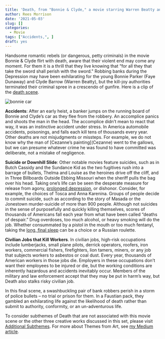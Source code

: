 ```yaml
---
title: 'Death, from "Bonnie & Clyde," a movie starring Warren Beatty and Faye Dunaway '
author: Rees Morrison
date: '2021-05-03'
slug: []
categories:
  - Movie
tags: ["Accidents,", ]
draft: yes
---
```


Handsome romantic rebels (or dangerous, petty criminals) in the movie Bonnie & Clyde flirt with death, aware that their violent end may come any moment.  For them it is a thrill that they live knowing that “for all they that take the sword shall perish with the sword."  Robbing banks during the Depression may have been exhilarating for the young Bonnie Parker (Faye Dunaway) and Clyde Barrow (Warren Beatty), but the kill-joy authorities terminated their criminal spree in a crescendo of gunfire.  Here is a clip of the [death scene](https://www.youtube.com/watch?v=6OOwtI1eHTA).

<!--more-->

![bonnie car](/media/DeathBonnie.jpg)

**Accidents**:   After an early heist, a banker jumps on the running board of Bonnie and Clyde’s car as they flee from the robbery.  An accomplice panics and shoots the man in the head.  The accomplice didn’t mean to react that way, it was an instinctive accident under stress.  In America automobile accidents, poisonings, and falls each kill tens of thousands every year.  Other deaths are not misjudgments or missteps.  For example, we do not know why the man of [Cezanne’s painting[(Cezanne) went to the gallows, but we can presume whatever crime he was found to have committed was deliberate, not a mistake of negligence.  

**Suicide or Downhill Slide**:   Other notable movies feature suicides, such as in Butch Cassidy and the Sundance Kid as the two fugitives rush into a barrage of bullets, Thelma and Louise as the heroines drive off the cliff, and in Three Billboards Outside Ebbing Missouri when the sheriff pulls the bag over his head.  Taking one’s life can be seen the desperate measure for release from agony, [prolonged depression](honey), or dishonor.  Consider, for example, the choices of Tosca and Anna Karenina.  Groups of people decide to commit suicide, such as according to the story of Masada or the Jonestown murder-suicide of more than 900 people.  Although not suicides in the sense of purposefully and quickly killing themselves, scores of thousands of Americans fall each year from what have been called “deaths of despair.”   Drug overdoses, too much alcohol, or heavy smoking will do the job.  Whether consummated by a pistol in the mouth or too much fentanyl, taking the [long, final sleep](Donne) can be a choice or a Russian roulette.

**Civilian Jobs that Kill Workers**.  In civilian jobs, high-risk occupations include lumberjacks, small plane pilots, derrick operators, roofers, iron workers, commercial fishers, firefighters, lion tamers, miners, or any job that subjects workers to asbestos or coal dust.  Every year, thousands of American workers in those jobs die.  Employers in these occupations don’t want their employees to be injured or die, but the working conditions are inherently hazardous and accidents inevitably occur.  Members of the military and law enforcement accept that they may be put in harm’s way, but Death also stalks risky civilian job.

In this final scene, a swashbuckling pair of bank robbers perish in a storm of police bullets – no trial or prison for them.  In a Faustian pack, they gambled an exhilarating life against the likelihood of death rather than submit to authority, conformity, or an un-adventurous life.

To consider subthemes of Death that are not associated with this movie scene or the other three creative works discussed in this set, please visit [Additional Subthemes](Additional ).  For more about  Themes from Art, see [my Medium article](Medium).

